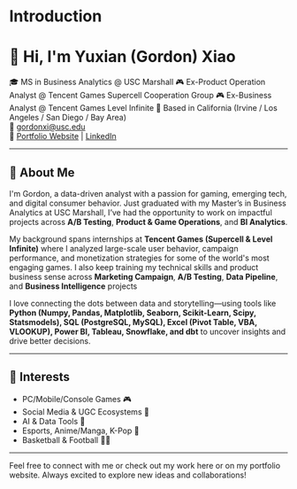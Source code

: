 # Introduction
# 👋 Hi, I'm Yuxian (Gordon) Xiao

🎓 MS in Business Analytics @ USC Marshall
🎮 Ex-Product Operation Analyst @ Tencent Games Supercell Cooperation Group
🎮 Ex-Business Analyst @ Tencent Games Level Infinite 
📍 Based in California (Irvine / Los Angeles / San Diego / Bay Area)  
📧 gordonxi@usc.edu  
🔗 [Portfolio Website](gordonportfolio.squarespace.com) | [LinkedIn](https://www.linkedin.com/in/yuxian-xiao-pmbada-game-entertainment/)

---

## 🚀 About Me

I'm Gordon, a data-driven analyst with a passion for gaming, emerging tech, and digital consumer behavior. Just graduated with my Master’s in Business Analytics at USC Marshall, I’ve had the opportunity to work on impactful projects across **A/B Testing**, **Product & Game Operations**, and **BI Analytics**.

My background spans internships at **Tencent Games (Supercell & Level Infinite)** where I analyzed large-scale user behavior, campaign performance, and monetization strategies for some of the world's most engaging games. I also keep training my technical skills and product business sense across **Marketing Campaign**, **A/B Testing**, **Data Pipeline**, and **Business Intelligence** projects

I love connecting the dots between data and storytelling—using tools like **Python (Numpy, Pandas, Matplotlib, Seaborn, Scikit-Learn, Scipy, Statsmodels), SQL (PostgreSQL, MySQL), Excel (Pivot Table, VBA, VLOOKUP), Power BI, Tableau, Snowflake, and dbt** to uncover insights and drive better decisions.

---

## 🧠 Interests

- PC/Mobile/Console Games 🎮
- Social Media & UGC Ecosystems 📱
- AI & Data Tools 🤖
- Esports, Anime/Manga, K-Pop 🎤
- Basketball & Football 🏀🏈

---

Feel free to connect with me or check out my work here or on my portfolio website. Always excited to explore new ideas and collaborations!
